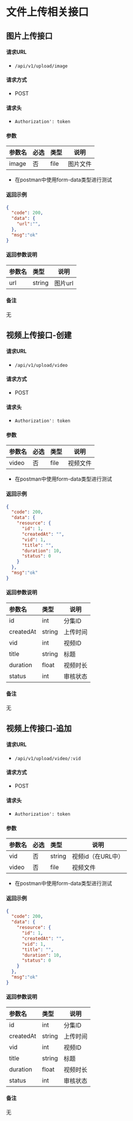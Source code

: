 # 文件上传相关接口

## 图片上传接口

#### 请求URL
- `/api/v1/upload/image `
  
#### 请求方式
- POST 

#### 请求头
- `Authorization': token `

#### 参数
| 参数名 | 必选 | 类型 | 说明     |
| :----- | :--- | :--- | -------- |
| image  | 否   | file | 图片文件 |

- 在postman中使用form-data类型进行测试

#### 返回示例 

``` json
{
  "code": 200,
  "data": {
    "url":"",
  },
  "msg":"ok"
}
```

#### 返回参数说明 

| 参数名 | 类型   | 说明    |
| :----- | :----- | ------- |
| url    | string | 图片url |

#### 备注
无

<!-- ************************ 分隔符 ************************ -->    

## 视频上传接口-创建

#### 请求URL
- `/api/v1/upload/video `
  
#### 请求方式
- POST 

#### 请求头
- `Authorization': token `

#### 参数

| 参数名 | 必选 | 类型 | 说明     |
| :----- | :--- | :--- | -------- |
| video  | 否   | file | 视频文件 |

- 在postman中使用form-data类型进行测试

#### 返回示例 
``` json
{
  "code": 200,
  "data": {
    "resource": {
      "id": 1,
      "createdAt": "",
      "vid": 1,
      "title": "",
      "duration": 10,
      "status": 0
    }
  },
  "msg":"ok"
}
```

#### 返回参数说明 
| 参数名    | 类型   | 说明     |
| :-------- | :----- | -------- |
| id        | int    | 分集ID   |
| createdAt | string | 上传时间 |
| vid       | int    | 视频ID   |
| title     | string | 标题     |
| duration  | float  | 视频时长 |
| status    | int    | 审核状态 |

#### 备注
无

<!-- ************************ 分隔符 ************************ -->    

## 视频上传接口-追加

#### 请求URL
- `/api/v1/upload/video/:vid`
  
#### 请求方式
- POST 

#### 请求头
- `Authorization': token `

#### 参数

| 参数名 | 必选 | 类型   | 说明              |
| :----- | :--- | :----- | ----------------- |
| vid    | 否   | string | 视频id（在URL中） |
| video  | 否   | file   | 视频文件          |

- 在postman中使用form-data类型进行测试

#### 返回示例 
``` json
{
  "code": 200,
  "data": {
    "resource": {
      "id": 1,
      "createdAt": "",
      "vid": 1,
      "title": "",
      "duration": 10,
      "status": 0
    }
  },
  "msg":"ok"
}
```

#### 返回参数说明 
| 参数名    | 类型   | 说明     |
| :-------- | :----- | -------- |
| id        | int    | 分集ID   |
| createdAt | string | 上传时间 |
| vid       | int    | 视频ID   |
| title     | string | 标题     |
| duration  | float  | 视频时长 |
| status    | int    | 审核状态 |

#### 备注
无
